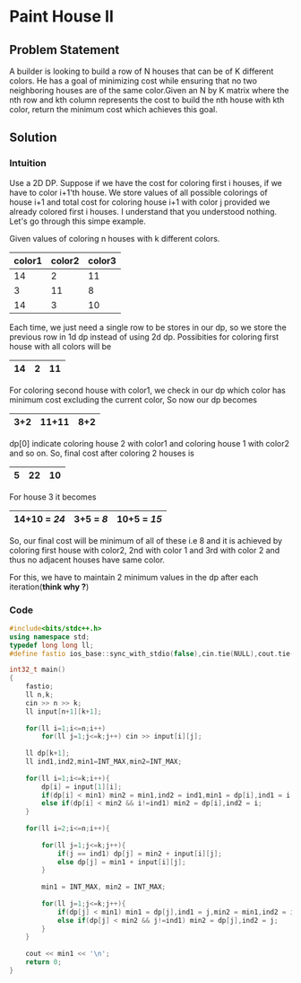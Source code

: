 # Paint House II

## Problem Statement

A builder is looking to build a row of N houses that can be of K different colors. He has a goal of minimizing cost while ensuring that no two neighboring houses are of the same 
color.Given an N by K matrix where the nth row and kth column represents the cost to build the nth house with kth color, return the minimum cost which achieves this goal.

## Solution

### Intuition

Use a 2D DP. Suppose if we have the cost for coloring first i houses, if we have to color i+1'th house. We store values of all possible colorings of house i+1 and total cost for 
coloring house i+1 with color j provided we already colored first i houses. I understand that you understood nothing. Let's go through this simpe example.

Given values of coloring n houses with k different colors.

| color1  | color2 | color3 |
| ------------- | ------------- | ------------- |
| 14  | 2  | 11 |
| 3  | 11  | 8 |
| 14  | 3  | 10 |

Each time, we just need a single row to be stores in our dp, so we store the previous row in 1d dp instead of using 2d dp.
Possibities for coloring first house with all colors will be 

| 14  | 2  | 11 |
| ------------- | ------------- | ------------- |

For coloring second house with color1, we check in our dp which color has minimum cost excluding the current color,
So now our dp becomes

| 3+2  | 11+11  | 8+2 |
| ------------- | ------------- | ------------- |

dp[0] indicate coloring house 2 with color1 and coloring house 1 with color2 and so on. So, final cost after coloring 2 houses is

| 5  | 22  | 10 |
| ------------- | ------------- | ------------- |

For house 3 it becomes

| 14+10 = *24*  | 3+5 = *8*  | 10+5 = *15* |
| ------------- | ------------- | ------------- |

So, our final cost will be minimum of all of these i.e 8 and it is achieved by coloring first house with color2, 2nd with color 1 and 3rd with color 2 and thus no adjacent houses
have same color.

For this, we have to maintain 2 minimum values in the dp after each iteration(**think why ?**)

### Code

```cpp
#include<bits/stdc++.h>
using namespace std;
typedef long long ll;
#define fastio ios_base::sync_with_stdio(false),cin.tie(NULL),cout.tie(NULL)

int32_t main()
{
    fastio;
    ll n,k;
    cin >> n >> k;
    ll input[n+1][k+1];
    
    for(ll i=1;i<=n;i++)
        for(ll j=1;j<=k;j++) cin >> input[i][j];
        
    ll dp[k+1];
    ll ind1,ind2,min1=INT_MAX,min2=INT_MAX;
    
    for(ll i=1;i<=k;i++){
        dp[i] = input[1][i];
        if(dp[i] < min1) min2 = min1,ind2 = ind1,min1 = dp[i],ind1 = i;
        else if(dp[i] < min2 && i!=ind1) min2 = dp[i],ind2 = i;
    }
 
    for(ll i=2;i<=n;i++){
        
        for(ll j=1;j<=k;j++){
            if(j == ind1) dp[j] = min2 + input[i][j];
            else dp[j] = min1 + input[i][j];
        }
        
        min1 = INT_MAX, min2 = INT_MAX;
        
        for(ll j=1;j<=k;j++){
            if(dp[j] < min1) min1 = dp[j],ind1 = j,min2 = min1,ind2 = ind1;
            else if(dp[j] < min2 && j!=ind1) min2 = dp[j],ind2 = j;
        }
    }
    
    cout << min1 << '\n';
    return 0;
}    
```

